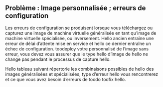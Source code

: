 ## <a name="issue-custom-image-provisioning-errors"></a>Problème : Image personnalisée ; erreurs de configuration
Les erreurs de configuration se produisent lorsque vous téléchargez ou capturez une image de machine virtuelle généralisée en tant qu’image de machine virtuelle spécialisée, ou inversement. Hello ancien entraîne une erreur de délai d’attente mise en service et hello ce dernier entraîne un échec de configuration. toodeploy votre personnalisé de l’image sans erreur, vous devez vous assurer que le type hello d’image de hello ne change pas pendant le processus de capture hello.

Hello tableau suivant répertorie les combinaisons possibles de hello des images généralisées et spécialisées, type d’erreur hello vous rencontrerez et ce que vous avez besoin d’erreurs de toodo toofix hello.

